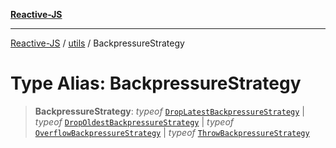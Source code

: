 [**Reactive-JS**](../../README.md)

***

[Reactive-JS](../../README.md) / [utils](../README.md) / BackpressureStrategy

# Type Alias: BackpressureStrategy

> **BackpressureStrategy**: *typeof* [`DropLatestBackpressureStrategy`](../variables/DropLatestBackpressureStrategy.md) \| *typeof* [`DropOldestBackpressureStrategy`](../variables/DropOldestBackpressureStrategy.md) \| *typeof* [`OverflowBackpressureStrategy`](../variables/OverflowBackpressureStrategy.md) \| *typeof* [`ThrowBackpressureStrategy`](../variables/ThrowBackpressureStrategy.md)
